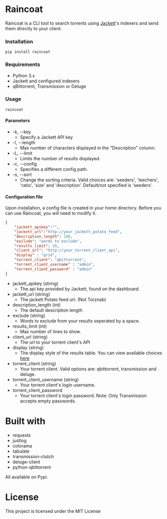 # Raincoat

Raincoat is a CLI tool to search torrents using [Jackett](https://github.com/Jackett/Jackett)'s indexers and send them directly to your client.

### Installation
`pip install raincoat`

### Requirements
- Python 3.x
- Jackett and configured indexers
- qBittorrent, Transmission or Deluge

### Usage

`raincoat`

#### Parameters

 - -k, --key
   - Specify a Jackett API key
 - -l, --length
   - Max number of characters displayed in the "Description" column.
 - -L, --limit
   - Limits the number of results displayed.
 - -c, --config
   - Specifies a different config path.
 - -s, --sort
   - Change the sorting criteria. Valid choices are: 'seeders', 'leechers', 'ratio', 'size' and 'description'. Default/not specified is 'seeders'.

#### Configuration file

Upon installation, a config file is created in your home directory. Before you can use Raincoat, you will need to modify it.

```json
{
	"jackett_apikey":"",
	"jackett_url":"http://your_jackett_potato_feed",
	"description_length": 100,
	"exclude": "words to exclude",
	"results_limit": 20,
	"client_url": "http://your_torrent_client_api",
	"display" : "grid",
	"torrent_client": "qbittorrent",
	"torrent_client_username" : "admin",
	"torrent_client_password" : "admin"
}
```

- jackett_apikey (string)
  - The api key provided by Jackett, found on the dashboard.
- jackett_url (string)
  - The jackett Potato feed url. (Not Torznab)
- description_length (int)
  - The default description length
- exclude (string)
  - Words to exclude from your results seperated by a space.
- results_limit (int)
  - Max number of lines to show.
- client_url (string)
  - The url to your torrent client's API
- display (string)
  - The display style of the results table. You can view available choices [here](https://pypi.org/project/tabulate/)
- torrent_client (string)
  - Your torrent client. Valid options are: qbittorrent, transmission and deluge.
- torrent_client_username (string)
  - Your torrent client's login username.
- torrent_client_password
  - Your torrent client's login password. Note: Only Transmission accepts empty passwords.

# Built with

- requests
- justlog
- colorama
- tabulate
- transmission-clutch
- deluge-client
- python-qbittorrent

All available on Pypi.

# License
This project is licensed under the MIT License